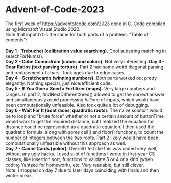 # Advent-of-Code-2023
The first week of https://adventofcode.com/2023 done in C.
Code compiled using Microsoft Visual Studio 2022.\
Note that input.txt is the same for both parts of a problem.
"Table of contents":\
\
**Day 1 - Trebuchet (calibration value searching).** Cool substring matching in searchForNums().\
**Day 2 - Cube Conundrum (cubes and colors).** Not very interesting.
**Day 3 - Gear Ratios (text parsing torture).** Part 2 had some weird diagonal parsing and replacement of chars. Took ages due to edge cases.\
**Day 4 - Scratchcards (winning numbers).** Both parts worked out pretty elegantly. Nothing special, just nice/efficient code.\
**Day 5 - If You Give a Seed a Fertilizer (maps).** Very large numbers and ranges. In part 2, findNextDifferentSeed() allowed to get the correct answer and simultaneously avoid processing *billions* of inputs, which would have been computationally unfeasible. Also took quite a lot of debugging.\
**Day 6 - Wait For It (boat races, quadratic roots).** The naive solution would be to loop and "brute force" whether or not a certain amount of buttonTime would work to get the required distance, but I realized the equation for distance could be represented as a quadratic equation. I then used the quadratic formula, along with some ceil() and floor() functions, to count the number of integers between the two roots. Part 2 likely would have been computationally unfeasible without this approach as well.\
**Day 7 - Camel Cards (poker)**. Overall I felt like this was coded very well, without any ugly hacks. I used a lot of functions I wrote in first-year CS classes, like insertion sort, functions to validate 5 or 4 of a kind (when coding Yahtzee for homework), etc. Very readable, but still clever.\
Note: I stopped on day 7 due to later days coinciding with finals and then winter break.
